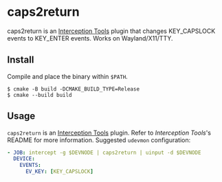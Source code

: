 # caps2return

caps2return is an [Interception Tools](https://gitlab.com/interception/linux/tools) plugin that changes KEY_CAPSLOCK events to KEY_ENTER events. Works on Wayland/X11/TTY.

## Install

Compile and place the binary within `$PATH`.

``` shell
$ cmake -B build -DCMAKE_BUILD_TYPE=Release
$ cmake --build build
```

## Usage

`caps2return` is an [Interception Tools](https://gitlab.com/interception/linux/tools) plugin. Refer to _Interception Tools_'s README for more information. Suggested `udevmon` configuration:

``` yaml
- JOB: intercept -g $DEVNODE | caps2return | uinput -d $DEVNODE
  DEVICE:
    EVENTS:
      EV_KEY: [KEY_CAPSLOCK]
```

